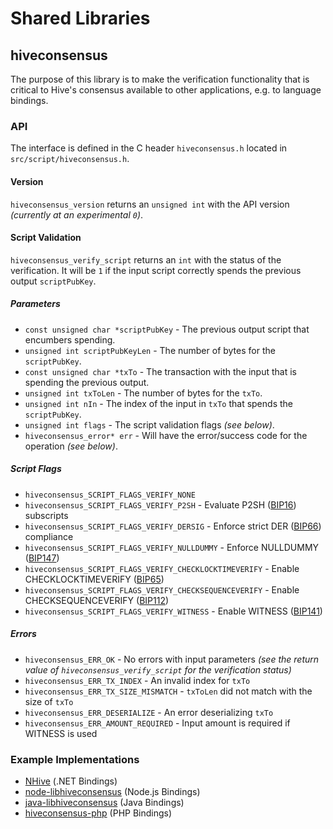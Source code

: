 Shared Libraries
================

## hiveconsensus

The purpose of this library is to make the verification functionality that is critical to Hive's consensus available to other applications, e.g. to language bindings.

### API

The interface is defined in the C header `hiveconsensus.h` located in  `src/script/hiveconsensus.h`.

#### Version

`hiveconsensus_version` returns an `unsigned int` with the API version *(currently at an experimental `0`)*.

#### Script Validation

`hiveconsensus_verify_script` returns an `int` with the status of the verification. It will be `1` if the input script correctly spends the previous output `scriptPubKey`.

##### Parameters
- `const unsigned char *scriptPubKey` - The previous output script that encumbers spending.
- `unsigned int scriptPubKeyLen` - The number of bytes for the `scriptPubKey`.
- `const unsigned char *txTo` - The transaction with the input that is spending the previous output.
- `unsigned int txToLen` - The number of bytes for the `txTo`.
- `unsigned int nIn` - The index of the input in `txTo` that spends the `scriptPubKey`.
- `unsigned int flags` - The script validation flags *(see below)*.
- `hiveconsensus_error* err` - Will have the error/success code for the operation *(see below)*.

##### Script Flags
- `hiveconsensus_SCRIPT_FLAGS_VERIFY_NONE`
- `hiveconsensus_SCRIPT_FLAGS_VERIFY_P2SH` - Evaluate P2SH ([BIP16](https://github.com/hive/bips/blob/master/bip-0016.mediawiki)) subscripts
- `hiveconsensus_SCRIPT_FLAGS_VERIFY_DERSIG` - Enforce strict DER ([BIP66](https://github.com/hive/bips/blob/master/bip-0066.mediawiki)) compliance
- `hiveconsensus_SCRIPT_FLAGS_VERIFY_NULLDUMMY` - Enforce NULLDUMMY ([BIP147](https://github.com/hive/bips/blob/master/bip-0147.mediawiki))
- `hiveconsensus_SCRIPT_FLAGS_VERIFY_CHECKLOCKTIMEVERIFY` - Enable CHECKLOCKTIMEVERIFY ([BIP65](https://github.com/hive/bips/blob/master/bip-0065.mediawiki))
- `hiveconsensus_SCRIPT_FLAGS_VERIFY_CHECKSEQUENCEVERIFY` - Enable CHECKSEQUENCEVERIFY ([BIP112](https://github.com/hive/bips/blob/master/bip-0112.mediawiki))
- `hiveconsensus_SCRIPT_FLAGS_VERIFY_WITNESS` - Enable WITNESS ([BIP141](https://github.com/hive/bips/blob/master/bip-0141.mediawiki))

##### Errors
- `hiveconsensus_ERR_OK` - No errors with input parameters *(see the return value of `hiveconsensus_verify_script` for the verification status)*
- `hiveconsensus_ERR_TX_INDEX` - An invalid index for `txTo`
- `hiveconsensus_ERR_TX_SIZE_MISMATCH` - `txToLen` did not match with the size of `txTo`
- `hiveconsensus_ERR_DESERIALIZE` - An error deserializing `txTo`
- `hiveconsensus_ERR_AMOUNT_REQUIRED` - Input amount is required if WITNESS is used

### Example Implementations
- [NHive](https://github.com/NicolasDorier/NHive/blob/master/NHive/Script.cs#L814) (.NET Bindings)
- [node-libhiveconsensus](https://github.com/bitpay/node-libhiveconsensus) (Node.js Bindings)
- [java-libhiveconsensus](https://github.com/dexX7/java-libhiveconsensus) (Java Bindings)
- [hiveconsensus-php](https://github.com/Bit-Wasp/hiveconsensus-php) (PHP Bindings)
